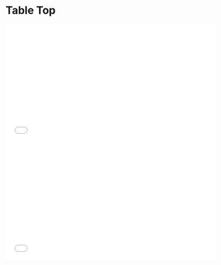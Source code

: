 # Table Top


<iframe width="560" height="315" src="./TableTop.mp4" frameborder="0" allowfullscreen></iframe>
<iframe width="560" height="315" src="./ImageCode.mp4" frameborder="0" allowfullscreen></iframe>
